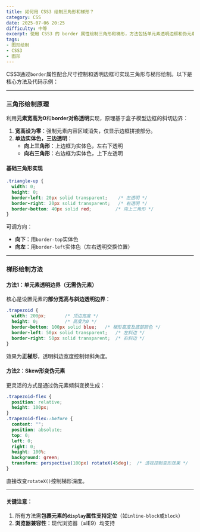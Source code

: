 ```yaml
---
title: 如何用 CSS3 绘制三角形和梯形？
category: CSS
date: 2025-07-06 20:25
difficulty: 中等
excerpt: 使用 CSS3 的 border 属性绘制三角形和梯形，方法包括单元素透明边框和伪元素变形。
tags:
- 图形绘制
- CSS3
- 图形
---
```

CSS3通过`border`属性配合尺寸控制和透明边框可实现三角形与梯形绘制。以下是核心方法及代码示例：

---

### 三角形绘制原理  
利用**元素宽高为0**和**border对称透明**实现，原理基于盒子模型边框的斜切边界：  
1. **宽高设为零**：强制元素内容区域消失，仅显示边框拼接部分。  
2. **单边实体色，三边透明**：  
   - **向上三角形**：上边框为实体色，左右下透明  
   - **向右三角形**：右边框为实体色，上下左透明  

#### 基础三角形实现  
```css
.triangle-up {
  width: 0;
  height: 0;
  border-left: 20px solid transparent;    /* 左透明 */
  border-right: 20px solid transparent;   /* 右透明 */
  border-bottom: 40px solid red;         /* 向上三角形 */
}
```

可调方向：  
- **向下**：用`border-top`实体色  
- **向左**：用`border-left`实体色（左右透明交换位置）  

---

### 梯形绘制方法  
#### 方法1：单元素透明边界（无需伪元素）  
核心是设置元素的**部分宽高与斜边透明边界**：  
```css
.trapezoid {
  width: 200px;       /* 顶边宽度 */
  height: 0;          /* 高度为0 */
  border-bottom: 100px solid blue;   /* 梯形高度及底部颜色 */
  border-left: 50px solid transparent;   /* 左斜边 */
  border-right: 50px solid transparent;  /* 右斜边 */
}
```
效果为**正梯形**，透明斜边宽度控制倾斜角度。

#### 方法2：Skew形变伪元素  
更灵活的方式是通过伪元素倾斜变换生成：  
```css
.trapezoid-flex {
  position: relative;
  height: 100px;
}
.trapezoid-flex::before {
  content: "";
  position: absolute;
  top: 0;
  left: 0;
  right: 0;
  height: 100%;
  background: green;
  transform: perspective(100px) rotateX(45deg);  /* 透视控制变形效果 */
}
```
直接改变`rotateX()`控制梯形深度。

---

#### 关键注意：  
1. 所有方法需**包裹元素的`display`属性支持定位**（如`inline-block`或`block`）  
2. **浏览器兼容性**：现代浏览器（≥IE9）均支持  
